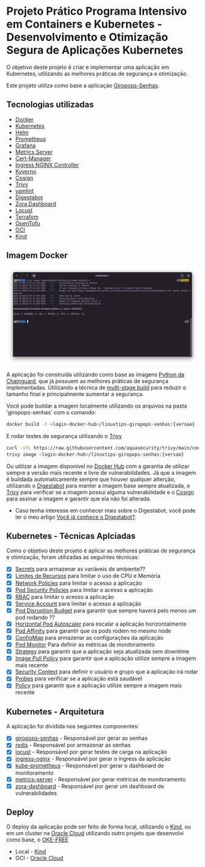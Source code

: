 # Projeto Prático Programa Intensivo em Containers e Kubernetes - Desenvolvimento e Otimização Segura de Aplicações Kubernetes

O objetivo deste projeto é criar e implementar uma aplicação em Kubernetes, utilizando as melhores práticas de segurança e otimização.

Este projeto utiliza como base a aplicação [Giropops-Senhas](https://github.com/badtuxx/giropops-senhas).

## Tecnologias utilizadas

- [Docker](https://docs.docker.com/get-docker/)
- [Kubernetes](https://kubernetes.io/docs/home/)
- [Helm](https://helm.sh/docs/intro/install/)
- [Prometheus](https://prometheus.io/docs/prometheus/latest/installation/)
- [Grafana](https://grafana.com/docs/grafana/latest/installation/)
- [Metrics Server](https://github.com/kubernetes-sigs/metrics-server)
- [Cert-Manager](https://cert-manager.io/docs/installation/kubernetes/)
- [Ingress NGINX Controller](https://kubernetes.github.io/ingress-nginx/deploy/)
- [Kyverno](https://kyverno.io/)
- [Cosign](https://github.com/sigstore/cosign)
- [Trivy](https://aquasecurity.github.io/trivy/v0.47/getting-started/installation/)
- [yamlint](https://yamllint.readthedocs.io/en/stable/index.html)
- [Digestabot](https://github.com/chainguard-dev/digestabot)
- [Zora Dashboard](https://zora-dashboard.undistro.io/)
- [Locust](https://locust.io/)
- [Terrafom](https://www.terraform.io)
- [OpenTofu](https://opentofu.org/)
- [OCI](https://www.oracle.com/br/cloud/)
- [Kind](https://kind.sigs.k8s.io/docs/user/quick-start/)



## Imagem Docker

![Trivy](static/trivy.png)

A aplicação foi construída utilizando como base as imagens [Python da Chainguard](https://edu.chainguard.dev/chainguard/chainguard-images/reference/python/), que já possuem as melhores práticas de segurança implementadas. Utilizando a técnica de [multi-stage build](https://docs.docker.com/develop/develop-images/multistage-build/) para reduzir o tamanho final e principalmente aumentar a segurança.

Você pode buildar a imagem localmente utilizando os arquivos na pasta 'giropops-senhas' com o comando:

```bash
docker build -t <login-docker-hub>/linuxtips-giropops-senhas:{versao} .
```

E rodar testes de segurança utilizando o [Trivy](https://aquasecurity.github.io/trivy/v0.47/getting-started/installation/)

```bash
curl -sfL https://raw.githubusercontent.com/aquasecurity/trivy/main/contrib/install.sh | sh -s -- -b /usr/local/bin v0.47.0
trivy image <login-docker-hub>/linuxtips-giropops-senhas:{versao}
```

Ou utilizar a imagem disponível no [Docker Hub](https://hub.docker.com/repository/docker/raphaelborges/linuxtips-giropops-senhas/) com a garantia de utilizar sempre a versão mais recente e livre de vulnerabilidades. Já que a imagem é buildada automaticamente sempre que houver qualquer alterção, utilizando o [Digestabot](https://github.com/chainguard-dev/digestabot) para manter a imagem base sempre atualizada, o [Trivy](https://trivy.dev/) para verificar se a imagem possui alguma vulnerabilidade e o [Cosign](https://docs.sigstore.dev/) para assinar a imagem e garantir que ela não foi alterada.

* Caso tenha interesse em conhecer mais sobre o Digestabot, você pode ler o meu artigo [Você já conhece o Digestabot?](https://dev.to/raphaborges/voce-ja-conhece-o-digestabot-787).

## Kubernetes - Técnicas Aplciadas

Como o objetivo deste projeto é aplicar as melhores práticas de segurança e otimização, foram utilizadas as seguintes técnicas:

- [x] [Secrets](https://kubernetes.io/docs/concepts/configuration/secret/) para armazenar as variáveis de ambiente??
- [x] [Limites de Recursos](https://kubernetes.io/docs/concepts/configuration/manage-resources-containers/) para limitar o uso de CPU e Memória
- [x] [Network Policies](https://kubernetes.io/docs/concepts/services-networking/network-policies/) para limitar o acesso a aplicação
- [x] [Pod Security Policies](https://kubernetes.io/docs/concepts/policy/pod-security-policy/) para limitar o acesso a aplicação
- [x] [RBAC](https://kubernetes.io/docs/reference/access-authn-authz/rbac/) para limitar o acesso a aplicação
- [x] [Service Account](https://kubernetes.io/docs/tasks/configure-pod-container/configure-service-account/) para limitar o acesso a aplicação
- [x] [Pod Disruption Budget](https://kubernetes.io/docs/tasks/run-application/configure-pdb/) para garantir que sempre haverá pelo menos um pod rodando ??
- [x] [Horizontal Pod Autoscaler](https://kubernetes.io/docs/tasks/run-application/horizontal-pod-autoscale/) para escalar a aplicação horizontalmente
- [x] [Pod Affinity](https://kubernetes.io/docs/concepts/scheduling-eviction/assign-pod-node/#affinity-and-anti-affinity) para garantir que os pods rodem no mesmo node
- [x] [ConfigMap](https://kubernetes.io/docs/concepts/configuration/configmap/) para armazenar as configurações da aplicação
- [x] [Pod Monitor](https://docs.openshift.com/container-platform/4.14/rest_api/monitoring_apis/podmonitor-monitoring-coreos-com-v1.html) Para definir as métricas de monitoramento
- [x] [Strategy](https://kubernetes.io/docs/concepts/workloads/controllers/deployment/#strategy) para garantir que a aplicação seja atualizada sem downtime
- [x] [Image Pull Policy](https://kubernetes.io/docs/concepts/containers/images/#updating-images) para garantir que a aplicação utilize sempre a imagem mais recente
- [x] [Security Context](https://kubernetes.io/docs/tasks/configure-pod-container/security-context/) para definir o usuário e grupo que a aplicação irá rodar
- [x] [Probes](https://kubernetes.io/docs/tasks/configure-pod-container/configure-liveness-readiness-startup-probes/) para verificar se a aplicação está saudável
- [x] [Policy](https://kubernetes.io/docs/concepts/policy/pod-security-policy/) para garantir que a aplicação utilize sempre a imagem mais recente

## Kubernetes - Arquitetura

A aplicação foi dividida nos seguintes componentes:

- [x] [giropops-senhas](giropops-senhas/deployment.yaml) - Responsável por gerar as senhas
- [x] [redis](redis/deployment.yaml) - Responsável por armazenar as senhas
- [x] [locust](locust/deployment.yaml) - Responsável por gerar testes de carga na aplicação
- [x] [ingress-nginx](ingress-nginx/deployment.yaml) - Responsável por gerar o ingress da aplicação
- [x] [kube-prometheus](kube-prometheus/deployment.yaml) - Responsável por gerar o dashboard de monitoramento
- [x] [metrics-server](metrics-server/deployment.yaml) - Responsável por gerar métricas de monitoramento
- [x] [zora-dashboard](zora-dashboard/deployment.yaml) - Responsável por gerar um dashboard de vulnerabilidades

## Deploy

O deploy da aplicação pode ser feito de forma local, utilizando o [Kind](https://kind.sigs.k8s.io/docs/user/quick-start/), ou em um cluster na [Oracle Cloud](https://www.oracle.com/br/cloud/) utilizando outro projeto que desenvolvi como base, o [OKE-FREE](https://github.com/rapha-Borges/oke-free)

- Local - [Kind](kind/README.md)
- OCI   - [Oracle Cloud](OCI/README.md)